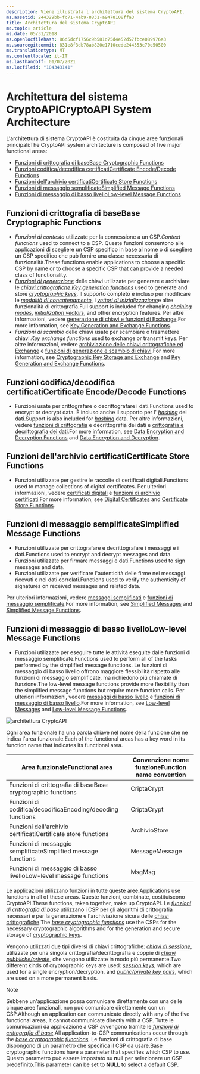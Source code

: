```yaml
---
description: Viene illustrata l'architettura del sistema CryptoAPI.
ms.assetid: 244329bb-fc71-4ab9-8831-a9478108ffa3
title: Architettura del sistema CryptoAPI
ms.topic: article
ms.date: 05/31/2018
ms.openlocfilehash: 86d5dcf1756c9b581d75d4e52d57fbce089976a3
ms.sourcegitcommit: 831e8f3db78ab820e1710cede244553c70e50500
ms.translationtype: MT
ms.contentlocale: it-IT
ms.lasthandoff: 01/07/2021
ms.locfileid: "104343141"
---
```

# <a name="cryptoapi-system-architecture"></a><span data-ttu-id="e2e64-103">Architettura del sistema CryptoAPI</span><span class="sxs-lookup"><span data-stu-id="e2e64-103">CryptoAPI System Architecture</span></span>

<span data-ttu-id="e2e64-104">L'architettura di sistema CryptoAPI è costituita da cinque aree funzionali principali:</span><span class="sxs-lookup"><span data-stu-id="e2e64-104">The CryptoAPI system architecture is composed of five major functional areas:</span></span>

-   [<span data-ttu-id="e2e64-105">Funzioni di crittografia di base</span><span class="sxs-lookup"><span data-stu-id="e2e64-105">Base Cryptographic Functions</span></span>](#base-cryptographic-functions)
-   [<span data-ttu-id="e2e64-106">Funzioni codifica/decodifica certificati</span><span class="sxs-lookup"><span data-stu-id="e2e64-106">Certificate Encode/Decode Functions</span></span>](#certificate-encodedecode-functions)
-   [<span data-ttu-id="e2e64-107">Funzioni dell'archivio certificati</span><span class="sxs-lookup"><span data-stu-id="e2e64-107">Certificate Store Functions</span></span>](#certificate-store-functions)
-   [<span data-ttu-id="e2e64-108">Funzioni di messaggio semplificate</span><span class="sxs-lookup"><span data-stu-id="e2e64-108">Simplified Message Functions</span></span>](#simplified-message-functions)
-   [<span data-ttu-id="e2e64-109">Funzioni di messaggio di basso livello</span><span class="sxs-lookup"><span data-stu-id="e2e64-109">Low-level Message Functions</span></span>](#low-level-message-functions)

## <a name="base-cryptographic-functions"></a><span data-ttu-id="e2e64-110">Funzioni di crittografia di base</span><span class="sxs-lookup"><span data-stu-id="e2e64-110">Base Cryptographic Functions</span></span>

-   <span data-ttu-id="e2e64-111">*Funzioni di contesto* utilizzate per la connessione a un CSP.</span><span class="sxs-lookup"><span data-stu-id="e2e64-111">*Context functions* used to connect to a CSP.</span></span> <span data-ttu-id="e2e64-112">Queste funzioni consentono alle applicazioni di scegliere un CSP specifico in base al nome o di scegliere un CSP specifico che può fornire una classe necessaria di funzionalità.</span><span class="sxs-lookup"><span data-stu-id="e2e64-112">These functions enable applications to choose a specific CSP by name or to choose a specific CSP that can provide a needed class of functionality.</span></span>
-   <span data-ttu-id="e2e64-113">[*Funzioni di generazione*](../secgloss/k-gly.md) delle chiavi utilizzate per generare e archiviare le [*chiavi crittografiche*](../secgloss/c-gly.md).</span><span class="sxs-lookup"><span data-stu-id="e2e64-113">[*Key generation functions*](../secgloss/k-gly.md) used to generate and store [*cryptographic keys*](../secgloss/c-gly.md).</span></span> <span data-ttu-id="e2e64-114">Il supporto completo è incluso per modificare le [*modalità di concatenamento*](../secgloss/c-gly.md), i [*vettori di inizializzazione*](../secgloss/i-gly.md)e altre funzionalità di crittografia.</span><span class="sxs-lookup"><span data-stu-id="e2e64-114">Full support is included for changing [*chaining modes*](../secgloss/c-gly.md), [*initialization vectors*](../secgloss/i-gly.md), and other encryption features.</span></span> <span data-ttu-id="e2e64-115">Per altre informazioni, vedere [generazione di chiavi e funzioni di Exchange](cryptography-functions.md).</span><span class="sxs-lookup"><span data-stu-id="e2e64-115">For more information, see [Key Generation and Exchange Functions](cryptography-functions.md).</span></span>
-   <span data-ttu-id="e2e64-116">*Funzioni di scambio* delle chiavi usate per scambiare o trasmettere chiavi.</span><span class="sxs-lookup"><span data-stu-id="e2e64-116">*Key exchange functions* used to exchange or transmit keys.</span></span> <span data-ttu-id="e2e64-117">Per altre informazioni, vedere [archiviazione delle chiavi crittografiche ed Exchange](cryptographic-key-storage-and-exchange.md) e [funzioni di generazione e scambio di chiavi](cryptography-functions.md).</span><span class="sxs-lookup"><span data-stu-id="e2e64-117">For more information, see [Cryptographic Key Storage and Exchange](cryptographic-key-storage-and-exchange.md) and [Key Generation and Exchange Functions](cryptography-functions.md).</span></span>

## <a name="certificate-encodedecode-functions"></a><span data-ttu-id="e2e64-118">Funzioni codifica/decodifica certificati</span><span class="sxs-lookup"><span data-stu-id="e2e64-118">Certificate Encode/Decode Functions</span></span>

-   <span data-ttu-id="e2e64-119">Funzioni usate per crittografare o decrittografare i dati.</span><span class="sxs-lookup"><span data-stu-id="e2e64-119">Functions used to encrypt or decrypt data.</span></span> <span data-ttu-id="e2e64-120">È incluso anche il supporto per l' [*hashing*](../secgloss/h-gly.md) dei dati.</span><span class="sxs-lookup"><span data-stu-id="e2e64-120">Support is also included for [*hashing*](../secgloss/h-gly.md) data.</span></span> <span data-ttu-id="e2e64-121">Per altre informazioni, vedere [funzioni di crittografia](cryptography-functions.md) e decrittografia dei dati e [crittografia e decrittografia dei dati](data-encryption-and-decryption.md).</span><span class="sxs-lookup"><span data-stu-id="e2e64-121">For more information, see [Data Encryption and Decryption Functions](cryptography-functions.md) and [Data Encryption and Decryption](data-encryption-and-decryption.md).</span></span>

## <a name="certificate-store-functions"></a><span data-ttu-id="e2e64-122">Funzioni dell'archivio certificati</span><span class="sxs-lookup"><span data-stu-id="e2e64-122">Certificate Store Functions</span></span>

-   <span data-ttu-id="e2e64-123">Funzioni utilizzate per gestire le raccolte di certificati digitali.</span><span class="sxs-lookup"><span data-stu-id="e2e64-123">Functions used to manage collections of digital certificates.</span></span> <span data-ttu-id="e2e64-124">Per ulteriori informazioni, vedere [certificati digitali](digital-certificates.md) e [funzioni di archivio certificati](cryptography-functions.md).</span><span class="sxs-lookup"><span data-stu-id="e2e64-124">For more information, see [Digital Certificates](digital-certificates.md) and [Certificate Store Functions](cryptography-functions.md).</span></span>

## <a name="simplified-message-functions"></a><span data-ttu-id="e2e64-125">Funzioni di messaggio semplificate</span><span class="sxs-lookup"><span data-stu-id="e2e64-125">Simplified Message Functions</span></span>

-   <span data-ttu-id="e2e64-126">Funzioni utilizzate per crittografare e decrittografare i messaggi e i dati.</span><span class="sxs-lookup"><span data-stu-id="e2e64-126">Functions used to encrypt and decrypt messages and data.</span></span>
-   <span data-ttu-id="e2e64-127">Funzioni utilizzate per firmare messaggi e dati.</span><span class="sxs-lookup"><span data-stu-id="e2e64-127">Functions used to sign messages and data.</span></span>
-   <span data-ttu-id="e2e64-128">Funzioni utilizzate per verificare l'autenticità delle firme nei messaggi ricevuti e nei dati correlati.</span><span class="sxs-lookup"><span data-stu-id="e2e64-128">Functions used to verify the authenticity of signatures on received messages and related data.</span></span>

<span data-ttu-id="e2e64-129">Per ulteriori informazioni, vedere [messaggi semplificati](simplified-messages.md) e [funzioni di messaggio semplificate](cryptography-functions.md).</span><span class="sxs-lookup"><span data-stu-id="e2e64-129">For more information, see [Simplified Messages](simplified-messages.md) and [Simplified Message Functions](cryptography-functions.md).</span></span>

## <a name="low-level-message-functions"></a><span data-ttu-id="e2e64-130">Funzioni di messaggio di basso livello</span><span class="sxs-lookup"><span data-stu-id="e2e64-130">Low-level Message Functions</span></span>

-   <span data-ttu-id="e2e64-131">Funzioni utilizzate per eseguire tutte le attività eseguite dalle funzioni di messaggio semplificate.</span><span class="sxs-lookup"><span data-stu-id="e2e64-131">Functions used to perform all of the tasks performed by the simplified message functions.</span></span> <span data-ttu-id="e2e64-132">Le funzioni di messaggio di basso livello offrono maggiore flessibilità rispetto alle funzioni di messaggio semplificate, ma richiedono più chiamate di funzione.</span><span class="sxs-lookup"><span data-stu-id="e2e64-132">The low-level message functions provide more flexibility than the simplified message functions but require more function calls.</span></span> <span data-ttu-id="e2e64-133">Per ulteriori informazioni, vedere [messaggi di basso livello](low-level-messages.md) e [funzioni di messaggio di basso livello](cryptography-functions.md).</span><span class="sxs-lookup"><span data-stu-id="e2e64-133">For more information, see [Low-level Messages](low-level-messages.md) and [Low-level Message Functions](cryptography-functions.md).</span></span>

![architettura CryptoAPI](images/cryparch.png)

<span data-ttu-id="e2e64-135">Ogni area funzionale ha una parola chiave nel nome della funzione che ne indica l'area funzionale.</span><span class="sxs-lookup"><span data-stu-id="e2e64-135">Each of the functional areas has a key word in its function name that indicates its functional area.</span></span>



| <span data-ttu-id="e2e64-136">Area funzionale</span><span class="sxs-lookup"><span data-stu-id="e2e64-136">Functional area</span></span>              | <span data-ttu-id="e2e64-137">Convenzione nome funzione</span><span class="sxs-lookup"><span data-stu-id="e2e64-137">Function name convention</span></span> |
|------------------------------|--------------------------|
| <span data-ttu-id="e2e64-138">Funzioni di crittografia di base</span><span class="sxs-lookup"><span data-stu-id="e2e64-138">Base cryptographic functions</span></span> | <span data-ttu-id="e2e64-139">Cripta</span><span class="sxs-lookup"><span data-stu-id="e2e64-139">Crypt</span></span>                    |
| <span data-ttu-id="e2e64-140">Funzioni di codifica/decodifica</span><span class="sxs-lookup"><span data-stu-id="e2e64-140">Encoding/decoding functions</span></span>  | <span data-ttu-id="e2e64-141">Cripta</span><span class="sxs-lookup"><span data-stu-id="e2e64-141">Crypt</span></span>                    |
| <span data-ttu-id="e2e64-142">Funzioni dell'archivio certificati</span><span class="sxs-lookup"><span data-stu-id="e2e64-142">Certificate store functions</span></span>  | <span data-ttu-id="e2e64-143">Archivio</span><span class="sxs-lookup"><span data-stu-id="e2e64-143">Store</span></span>                    |
| <span data-ttu-id="e2e64-144">Funzioni di messaggio semplificate</span><span class="sxs-lookup"><span data-stu-id="e2e64-144">Simplified message functions</span></span> | <span data-ttu-id="e2e64-145">Message</span><span class="sxs-lookup"><span data-stu-id="e2e64-145">Message</span></span>                  |
| <span data-ttu-id="e2e64-146">Funzioni di messaggio di basso livello</span><span class="sxs-lookup"><span data-stu-id="e2e64-146">Low-level message functions</span></span>  | <span data-ttu-id="e2e64-147">Msg</span><span class="sxs-lookup"><span data-stu-id="e2e64-147">Msg</span></span>                      |



 

<span data-ttu-id="e2e64-148">Le applicazioni utilizzano funzioni in tutte queste aree.</span><span class="sxs-lookup"><span data-stu-id="e2e64-148">Applications use functions in all of these areas.</span></span> <span data-ttu-id="e2e64-149">Queste funzioni, combinate, costituiscono CryptoAPI.</span><span class="sxs-lookup"><span data-stu-id="e2e64-149">These functions, taken together, make up CryptoAPI.</span></span> <span data-ttu-id="e2e64-150">Le [*funzioni di crittografia di base*](../secgloss/b-gly.md) utilizzano i CSP per gli algoritmi di crittografia necessari e per la generazione e l'archiviazione sicura delle [chiavi crittografiche](cryptographic-keys.md).</span><span class="sxs-lookup"><span data-stu-id="e2e64-150">The [*base cryptographic functions*](../secgloss/b-gly.md) use the CSPs for the necessary cryptographic algorithms and for the generation and secure storage of [cryptographic keys](cryptographic-keys.md).</span></span>

<span data-ttu-id="e2e64-151">Vengono utilizzati due tipi diversi di chiavi crittografiche: [*chiavi di sessione*](../secgloss/s-gly.md), utilizzate per una singola crittografia/decrittografia e coppie di [*chiavi pubbliche/private*](../secgloss/p-gly.md), che vengono utilizzate in modo più permanente.</span><span class="sxs-lookup"><span data-stu-id="e2e64-151">Two different kinds of cryptographic keys are used: [*session keys*](../secgloss/s-gly.md), which are used for a single encryption/decryption, and [*public/private key pairs*](../secgloss/p-gly.md), which are used on a more permanent basis.</span></span>

> [!Note]  
> <span data-ttu-id="e2e64-152">Sebbene un'applicazione possa comunicare direttamente con una delle cinque aree funzionali, non può comunicare direttamente con un CSP.</span><span class="sxs-lookup"><span data-stu-id="e2e64-152">Although an application can communicate directly with any of the five functional areas, it cannot communicate directly with a CSP.</span></span> <span data-ttu-id="e2e64-153">Tutte le comunicazioni da applicazione a CSP avvengono tramite le [*funzioni di crittografia di base*](../secgloss/b-gly.md).</span><span class="sxs-lookup"><span data-stu-id="e2e64-153">All application-to-CSP communications occur through the [*base cryptographic functions*](../secgloss/b-gly.md).</span></span> <span data-ttu-id="e2e64-154">Le funzioni di crittografia di base dispongono di un parametro che specifica il CSP da usare.</span><span class="sxs-lookup"><span data-stu-id="e2e64-154">Base cryptographic functions have a parameter that specifies which CSP to use.</span></span> <span data-ttu-id="e2e64-155">Questo parametro può essere impostato su **null** per selezionare un CSP predefinito.</span><span class="sxs-lookup"><span data-stu-id="e2e64-155">This parameter can be set to **NULL** to select a default CSP.</span></span>

 

 

 
